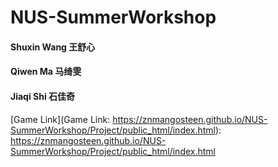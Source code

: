 # NUS-SummerWorkshop

#### Shuxin Wang 王舒心

#### Qiwen Ma 马绮雯

#### Jiaqi Shi 石佳奇



[Game Link](Game Link: https://znmangosteen.github.io/NUS-SummerWorkshop/Project/public_html/index.html): https://znmangosteen.github.io/NUS-SummerWorkshop/Project/public_html/index.html